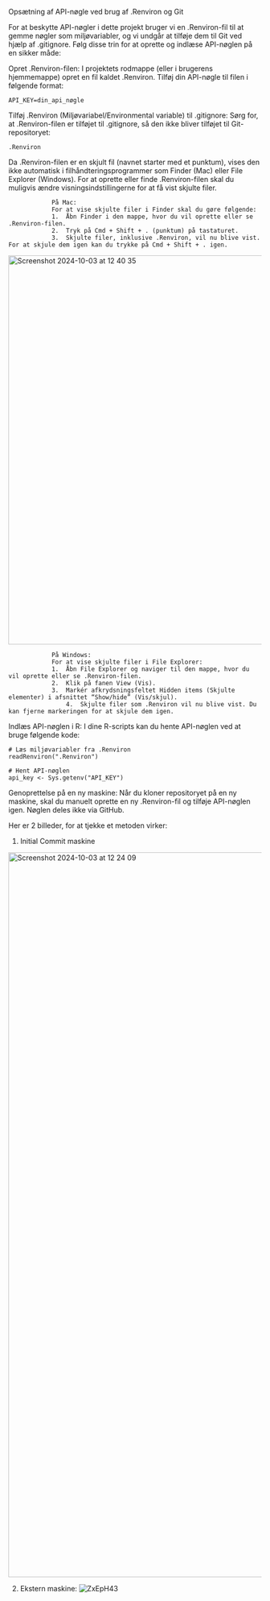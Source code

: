 Opsætning af API-nøgle ved brug af .Renviron og Git

For at beskytte API-nøgler i dette projekt bruger vi en .Renviron-fil til at gemme nøgler som miljøvariabler, og vi undgår at tilføje dem til Git ved hjælp af .gitignore. Følg disse trin for at oprette og indlæse API-nøglen på en sikker måde:

Opret .Renviron-filen:
I projektets rodmappe (eller i brugerens hjemmemappe) opret en fil kaldet .Renviron.
Tilføj din API-nøgle til filen i følgende format:

    API_KEY=din_api_nøgle

Tilføj .Renviron (Miljøvariabel/Environmental variable) til .gitignore:
Sørg for, at .Renviron-filen er tilføjet til .gitignore, så den ikke bliver tilføjet til Git-repositoryet:

    .Renviron

Da .Renviron-filen er en skjult fil (navnet starter med et punktum), vises den ikke automatisk i filhåndteringsprogrammer som Finder (Mac) eller File Explorer (Windows).                For at oprette eller finde .Renviron-filen skal du muligvis ændre visningsindstillingerne for at få vist skjulte filer.

                På Mac:
                For at vise skjulte filer i Finder skal du gøre følgende:
	            1.	Åbn Finder i den mappe, hvor du vil oprette eller se .Renviron-filen.
	            2.	Tryk på Cmd + Shift + . (punktum) på tastaturet.
	            3.	Skjulte filer, inklusive .Renviron, vil nu blive vist. For at skjule dem igen kan du trykke på Cmd + Shift + . igen.
<img width="773" alt="Screenshot 2024-10-03 at 12 40 35" src="https://github.com/user-attachments/assets/f1766d03-67cc-44c2-bf57-25437b3e87fb">

                På Windows:
                For at vise skjulte filer i File Explorer:
            	1.	Åbn File Explorer og naviger til den mappe, hvor du vil oprette eller se .Renviron-filen.
            	2.	Klik på fanen View (Vis).
            	3.	Markér afkrydsningsfeltet Hidden items (Skjulte elementer) i afsnittet “Show/hide” (Vis/skjul).
	                4.	Skjulte filer som .Renviron vil nu blive vist. Du kan fjerne markeringen for at skjule dem igen.


Indlæs API-nøglen i R:
I dine R-scripts kan du hente API-nøglen ved at bruge følgende kode:

    # Læs miljøvariabler fra .Renviron
    readRenviron(".Renviron")

    # Hent API-nøglen
    api_key <- Sys.getenv("API_KEY")

Genoprettelse på en ny maskine:
Når du kloner repositoryet på en ny maskine, skal du manuelt oprette en ny .Renviron-fil og tilføje API-nøglen igen. Nøglen deles ikke via GitHub.

Her er 2 billeder, for at tjekke et metoden virker:

1) Initial Commit maskine
<img width="1440" alt="Screenshot 2024-10-03 at 12 24 09" src="https://github.com/user-attachments/assets/5e125ce2-b80f-4090-ac11-d9e5f35b9142">



2) Ekstern maskine:
![ZxEpH43](https://github.com/user-attachments/assets/1172092d-ff9c-4dd7-b999-e78cd31b13a2)
